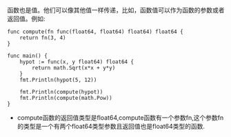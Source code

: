 函数也是值。他们可以像其他值一样传递，比如，函数值可以作为函数的参数或者返回值。例如:

```
func compute(fn func(float64, float64) float64) float64 {
    return fn(3, 4)
}

func main() {
    hypot := func(x, y float64) float64 {
        return math.Sqrt(x*x + y*y)
    }
    fmt.Println(hypot(5, 12))

    fmt.Println(compute(hypot))
    fmt.Println(compute(math.Pow))
}
```

* compute函数的返回值类型是float64,compute函数有一个参数fn,这个参数fn的类型是一个有两个float64类型参数且返回值也是float64类型的函数.



